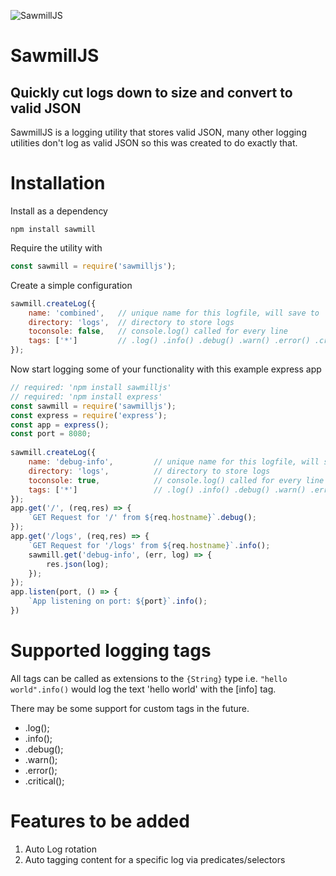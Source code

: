 ![SawmillJS](https://i.imgur.com/AEQzPpp.png "SawmillJS")

# SawmillJS
## Quickly cut logs down to size and convert to valid JSON 

SawmillJS is a logging utility that stores valid JSON, many other logging utilities don't log as valid JSON so this was created to do exactly that.

# Installation

Install as a dependency

``` npm install sawmill ```

Require the utility with

```js 
const sawmill = require('sawmilljs'); 
```

Create a simple configuration

```js 
sawmill.createLog({
    name: 'combined',   // unique name for this logfile, will save to `logs/combined.log`
    directory: 'logs',  // directory to store logs
    toconsole: false,   // console.log() called for every line
    tags: ['*']         // .log() .info() .debug() .warn() .error() .critical()
});
```

Now start logging some of your functionality with this example express app

```js
// required: 'npm install sawmilljs'
// required: 'npm install express' 
const sawmill = require('sawmilljs');
const express = require('express');
const app = express();
const port = 8080;
 
sawmill.createLog({
    name: 'debug-info',         // unique name for this logfile, will save to `logs/debug-info.log`
    directory: 'logs',          // directory to store logs
    toconsole: true,            // console.log() called for every line
    tags: ['*']                 // .log() .info() .debug() .warn() .error() .critical()
});
app.get('/', (req,res) => {
    `GET Request for '/' from ${req.hostname}`.debug();
});
app.get('/logs', (req,res) => {
    `GET Request for '/logs' from ${req.hostname}`.info();
    sawmill.get('debug-info', (err, log) => {
        res.json(log);
    });
});
app.listen(port, () => {
    `App listening on port: ${port}`.info();
})
```

# Supported logging tags

All tags can be called as extensions to the `{String}` type i.e. `"hello world".info()` would log the text 'hello world' with the [info] tag.

There may be some support for custom tags in the future.

* .log();
* .info();
* .debug();
* .warn();
* .error();
* .critical();

# Features to be added

1. Auto Log rotation
2. Auto tagging content for a specific log via predicates/selectors
